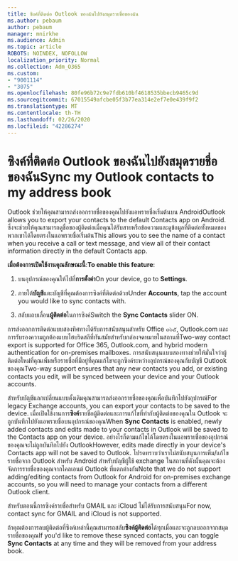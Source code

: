 ```yaml
---
title: ซิงค์ที่ติดต่อ Outlook ของฉันไปยังสมุดรายชื่อของฉัน
ms.author: pebaum
author: pebaum
manager: mnirkhe
ms.audience: Admin
ms.topic: article
ROBOTS: NOINDEX, NOFOLLOW
localization_priority: Normal
ms.collection: Adm_O365
ms.custom:
- "9001114"
- "3075"
ms.openlocfilehash: 80fe96b72c9e7fdb610bf4618535bbecb9465c9d
ms.sourcegitcommit: 67015549afcbe05f3b77ea314e2ef7e0e439f9f2
ms.translationtype: MT
ms.contentlocale: th-TH
ms.lasthandoff: 02/26/2020
ms.locfileid: "42286274"
---
```

# <a name="sync-my-outlook-contacts-to-my-address-book"></a><span data-ttu-id="3f0d5-102">ซิงค์ที่ติดต่อ Outlook ของฉันไปยังสมุดรายชื่อของฉัน</span><span class="sxs-lookup"><span data-stu-id="3f0d5-102">Sync my Outlook contacts to my address book</span></span>

<span data-ttu-id="3f0d5-103">Outlook ช่วยให้คุณสามารถส่งออกรายชื่อของคุณไปยังแอพรายชื่อเริ่มต้นบน Android</span><span class="sxs-lookup"><span data-stu-id="3f0d5-103">Outlook allows you to export your contacts to the default Contacts app on Android.</span></span> <span data-ttu-id="3f0d5-104">ซึ่งจะช่วยให้คุณสามารถดูชื่อของผู้ติดต่อเมื่อคุณได้รับสายหรือข้อความและดูข้อมูลที่ติดต่อทั้งหมดของพวกเขาได้โดยตรงในแอพรายชื่อเริ่มต้น</span><span class="sxs-lookup"><span data-stu-id="3f0d5-104">This allows you to see the name of a contact when you receive a call or text message, and view all of their contact information directly in the default Contacts app.</span></span>
 
<span data-ttu-id="3f0d5-105">**เมื่อต้องการเปิดใช้งานคุณลักษณะนี้**:</span><span class="sxs-lookup"><span data-stu-id="3f0d5-105">**To enable this feature**:</span></span>
 
1. <span data-ttu-id="3f0d5-106">บนอุปกรณ์ของคุณให้ไปที่**การตั้งค่า**</span><span class="sxs-lookup"><span data-stu-id="3f0d5-106">On your device, go to **Settings**.</span></span>

2. <span data-ttu-id="3f0d5-107">ภายใต้**บัญชี**แตะบัญชีที่คุณต้องการซิงค์ที่ติดต่อด้วย</span><span class="sxs-lookup"><span data-stu-id="3f0d5-107">Under **Accounts**, tap the account you would like to sync contacts with.</span></span>

3. <span data-ttu-id="3f0d5-108">สลับแถบเลื่อน**ผู้ติดต่อ**ในการซิงค์</span><span class="sxs-lookup"><span data-stu-id="3f0d5-108">Switch the **Sync Contacts** slider ON.</span></span>
 
<span data-ttu-id="3f0d5-109">การส่งออกการติดต่อแบบสองทิศทางได้รับการสนับสนุนสำหรับ Office ๓๖๕, Outlook.com และการรับรองความถูกต้องแบบไฮบริดสลีที่ทันสมัยสำหรับกล่องจดหมายในสถานที่</span><span class="sxs-lookup"><span data-stu-id="3f0d5-109">Two-way contact export is supported for Office 365, Outlook.com, and hybrid modern authentication for on-premises mailboxes.</span></span> <span data-ttu-id="3f0d5-110">การสนับสนุนแบบสองทางช่วยให้มั่นใจว่าผู้ติดต่อใหม่ที่คุณเพิ่มหรือรายชื่อที่มีอยู่ที่คุณแก้ไขจะถูกซิงค์ระหว่างอุปกรณ์ของคุณกับบัญชี Outlook ของคุณ</span><span class="sxs-lookup"><span data-stu-id="3f0d5-110">Two-way support ensures that any new contacts you add, or existing contacts you edit, will be synced between your device and your Outlook accounts.</span></span>
 
<span data-ttu-id="3f0d5-111">สำหรับบัญชีแลกเปลี่ยนแบบดั้งเดิมคุณสามารถส่งออกรายชื่อของคุณเพื่อบันทึกไปยังอุปกรณ์</span><span class="sxs-lookup"><span data-stu-id="3f0d5-111">For legacy Exchange accounts, you can export your contacts to be saved to the device.</span></span> <span data-ttu-id="3f0d5-112">เมื่อเปิดใช้งานการ**ซิงค์**รายชื่อผู้ติดต่อและการแก้ไขที่ทำกับผู้ติดต่อของคุณใน Outlook จะถูกบันทึกไปยังแอพรายชื่อบนอุปกรณ์ของคุณ</span><span class="sxs-lookup"><span data-stu-id="3f0d5-112">When **Sync Contacts** is enabled, newly added contacts and edits made to your contacts in Outlook will be saved to the Contacts app on your device.</span></span> <span data-ttu-id="3f0d5-113">อย่างไรก็ตามแก้ไขได้โดยตรงในแอพรายชื่อของอุปกรณ์ของคุณจะไม่ถูกบันทึกไปยัง Outlook</span><span class="sxs-lookup"><span data-stu-id="3f0d5-113">However, edits made directly in your device's Contacts app will not be saved to Outlook.</span></span> <span data-ttu-id="3f0d5-114">โปรดทราบว่าเราไม่สนับสนุนการเพิ่ม/แก้ไขรายชื่อจาก Outlook สำหรับ Android สำหรับบัญชีผู้ใช้ exchange ในสถานที่ดังนั้นคุณจะต้องจัดการรายชื่อของคุณจากไคลเอนต์ Outlook ที่แตกต่างกัน</span><span class="sxs-lookup"><span data-stu-id="3f0d5-114">Note that we do not support adding/editing contacts from Outlook for Android for on-premises exchange accounts, so you will need to manage your contacts from a different Outlook client.</span></span>
 
<span data-ttu-id="3f0d5-115">สำหรับตอนนี้การซิงค์รายชื่อสำหรับ GMAIL และ iCloud ไม่ได้รับการสนับสนุน</span><span class="sxs-lookup"><span data-stu-id="3f0d5-115">For now, contact sync for GMAIL and iCloud is not supported.</span></span>
 
<span data-ttu-id="3f0d5-116">ถ้าคุณต้องการลบผู้ติดต่อที่ซิงค์เหล่านี้คุณสามารถสลับ**ซิงค์ผู้ติดต่อ**ได้ทุกเมื่อและจะถูกลบออกจากสมุดรายชื่อของคุณ</span><span class="sxs-lookup"><span data-stu-id="3f0d5-116">If you'd like to remove these synced contacts, you can toggle **Sync Contacts** at any time and they will be removed from your address book.</span></span>
